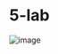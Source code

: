 # 5-lab

![image](https://user-images.githubusercontent.com/114343648/201462353-cfaf52d4-f8a2-4bf2-a046-e2a4e2ce1f4c.png)
